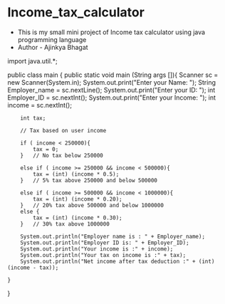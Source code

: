 # Income_tax_calculator
- This is my small mini project of Income tax calculator using java programming language
- Author - Ajinkya Bhagat


import java.util.*;

public class main {
    public static void main (String args []){
        Scanner sc = new Scanner(System.in);
        System.out.print("Enter your Name:         ");
        String Employer_name = sc.nextLine();
        System.out.print("Enter your ID:           ");
        int Employer_ID = sc.nextInt();
        System.out.print("Enter your Income:       ");
        int income = sc.nextInt();
        
        int tax;
        
        // Tax based on user income
        
        if ( income < 250000){
            tax = 0;
        }   // No tax below 250000
        
        else if ( income >= 250000 && income < 500000){
            tax = (int) (income * 0.5);
        }   // 5% tax above 250000 and below 500000
        
        else if ( income >= 500000 && income < 1000000){
            tax = (int) (income * 0.20);
        }   // 20% tax above 500000 and below 1000000
        else {
            tax = (int) (income * 0.30);
        }   // 30% tax above 1000000
        
        System.out.println("Employer name is : " + Employer_name);
        System.out.println("Employer ID is: " + Employer_ID);
        System.out.println("Your income is :" + income);
        System.out.println("Your tax on income is :" + tax);
        System.out.println("Net income after tax deduction :" + (int) (income - tax));
        
    }
}
